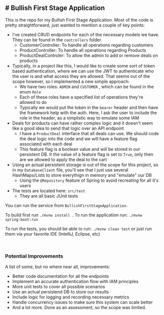 ## # Bullish First Stage Application



This is the repo for my Bullish First Stage Application. Most of the code is pretty straightforward, just wanted to mention a couple of key points:

* I've created CRUD endpoints for each of the necessary models we have. They can be found in the `controllers` folder.
  * CustomerController: To handle all operations regarding customers
  * ProductController: To handle all operations regarding Products
  * ProductDealControler: To allow the admin to add or remove deals on products
* Typically, in a project like this, I would like to create some sort of token based authentication, where we can use the JWT to authenticate who the user is and what access they are allowed. That seems out of the scope however, so I implemented a new simple approach:
  * We have two roles: `ADMIN` and `CUSTOMER` , which can be found in the enum `Role`
  * Each of these roles have a specified list of operations they're allowed to do
  * Typically we would put the token in the `bearer` header and then have the framework help with the auth. Here, I ask the user to include the role in the header, as a simplistic way to emulate some IAM
* Deals for products can have rather complex logic and it doesn't seem like a good idea to send that logic over an API endpoint
  * I have a `ProductDeal` interface that all deals can use. We should code the deal logic into the code and we will have a feature flag associated with each deal
  * This feature flag is a boolean value and will be stored in our persistent DB. It the value of a feature flag is set to `True`, only then are we allowed to apply the deal to the cart
* Using an actual persistent storage is out of the scope for this project, so in my `DatabaseClient` file, you'll see that I just use several HashMaps/Lists to store everythign in memory and "emulate" our DB
  * Using the `@Repository` feature of Spring to avoid recreating for all it's users
* The tests are located here: `src/test`
  * They are all basic JUnit tests



 You can run the service from `BullishFirstStageApplication`. 

To build first run `./mvnw install `. To run the application run: `./mvnw spring-boot:run `

To run the tests, you should be able to run: `./mvnw clean test` or just run them via your favorite IDE (IntelliJ, Eclipse, etc)

​	



### Potential Improvements

A list of some, but no where near all, improvements:

* Better code documentation for all the endpoints
* Implement an accurate authentication flow with IAM principles
* More unit tests to cover all possible scenarios
* Use an actual persistend DB to store our results
* Include logic for logging and recording necessary metrics
* Handle concurrency issues to make sure this system can scale better
* And a lot more. Done as an assessment, so the scope was limited.

